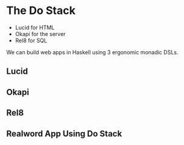 # The Do Stack

- Lucid for HTML
- Okapi for the server
- Rel8 for SQL

We can build web apps in Haskell using 3 ergonomic monadic DSLs.

## Lucid

## Okapi

## Rel8

## Realword App Using Do Stack
